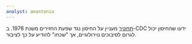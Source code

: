 ```yaml
---
analyst: amantonio
---
```


[תחקיר](https://www.youtube.com/watch?v=8elE7Ct1jWw) מעניין על החיסון נגד שפעת החזירים משנת 1976. ב-CDC ידעו שהחיסון יכול לגרום לסיבוכים נוירולוגיים, אך "שכחו" להודיע על כך לציבור.
